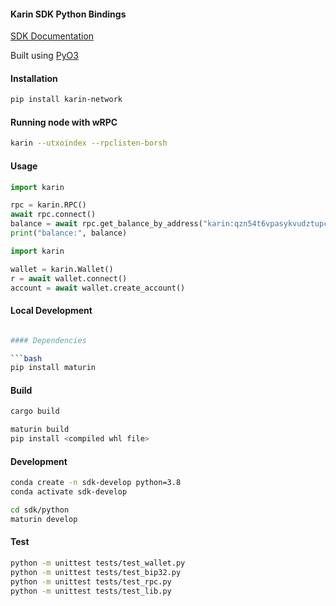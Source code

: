 

#### Karin SDK Python Bindings 
[SDK Documentation](https://docs.karin.network/7.-sdk/python/getting-started)

Built using [PyO3](https://github.com/PyO3/pyo3)


#### Installation

```bash
pip install karin-network
```

#### Running node with wRPC
```bash
karin --utxoindex --rpclisten-borsh
```

#### Usage

```python
import karin

rpc = karin.RPC()
await rpc.connect()
balance = await rpc.get_balance_by_address("karin:qzn54t6vpasykvudztupcpwn2gelxf8y9p84szksr73me39mzf69uaalnymtx")
print("balance:", balance)
```

```python
import karin

wallet = karin.Wallet()
r = await wallet.connect()
account = await wallet.create_account()
```


#### Local Development

```bash 

#### Dependencies

```bash
pip install maturin
```

#### Build

```bash
cargo build

maturin build
pip install <compiled whl file>
```

#### Development

```bash
conda create -n sdk-develop python=3.8
conda activate sdk-develop

cd sdk/python
maturin develop
```

#### Test

```bash
python -m unittest tests/test_wallet.py
python -m unittest tests/test_bip32.py
python -m unittest tests/test_rpc.py
python -m unittest tests/test_lib.py
```